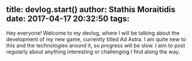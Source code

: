 title: devlog.start()
author: Stathis Moraitidis
date: 2017-04-17 20:32:50
tags:
---
Hey everyone! Welcome to my devlog, where I will be talking about the development of my new game, currently titled Ad Astra. I am quite new to this and the technologies around it, so progress will be slow. I aim to post regularly about anything interesting or challenging I find along the way.

